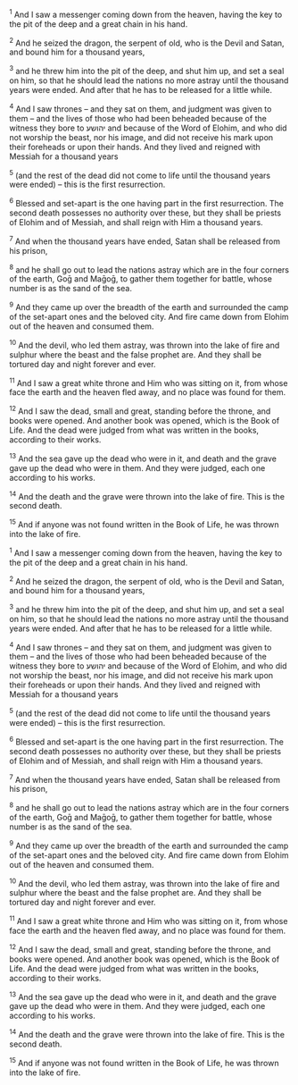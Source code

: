 <sup>1</sup> And I saw a messenger coming down from the heaven, having the key to the pit of the deep and a great chain in his hand.

<sup>2</sup> And he seized the dragon, the serpent of old, who is the Devil and Satan, and bound him for a thousand years,

<sup>3</sup> and he threw him into the pit of the deep, and shut him up, and set a seal on him, so that he should lead the nations no more astray until the thousand years were ended. And after that he has to be released for a little while.

<sup>4</sup> And I saw thrones – and they sat on them, and judgment was given to them – and the lives of those who had been beheaded because of the witness they bore to יהושע and because of the Word of Elohim, and who did not worship the beast, nor his image, and did not receive his mark upon their foreheads or upon their hands. And they lived and reigned with Messiah for a thousand years

<sup>5</sup> (and the rest of the dead did not come to life until the thousand years were ended) – this is the first resurrection.

<sup>6</sup> Blessed and set-apart is the one having part in the first resurrection. The second death possesses no authority over these, but they shall be priests of Elohim and of Messiah, and shall reign with Him a thousand years.

<sup>7</sup> And when the thousand years have ended, Satan shall be released from his prison,

<sup>8</sup> and he shall go out to lead the nations astray which are in the four corners of the earth, Goḡ and Maḡoḡ, to gather them together for battle, whose number is as the sand of the sea.

<sup>9</sup> And they came up over the breadth of the earth and surrounded the camp of the set-apart ones and the beloved city. And fire came down from Elohim out of the heaven and consumed them.

<sup>10</sup> And the devil, who led them astray, was thrown into the lake of fire and sulphur where the beast and the false prophet are. And they shall be tortured day and night forever and ever.

<sup>11</sup> And I saw a great white throne and Him who was sitting on it, from whose face the earth and the heaven fled away, and no place was found for them.

<sup>12</sup> And I saw the dead, small and great, standing before the throne, and books were opened. And another book was opened, which is the Book of Life. And the dead were judged from what was written in the books, according to their works.

<sup>13</sup> And the sea gave up the dead who were in it, and death and the grave gave up the dead who were in them. And they were judged, each one according to his works.

<sup>14</sup> And the death and the grave were thrown into the lake of fire. This is the second death.

<sup>15</sup> And if anyone was not found written in the Book of Life, he was thrown into the lake of fire.

<sup>1</sup> And I saw a messenger coming down from the heaven, having the key to the pit of the deep and a great chain in his hand.

<sup>2</sup> And he seized the dragon, the serpent of old, who is the Devil and Satan, and bound him for a thousand years,

<sup>3</sup> and he threw him into the pit of the deep, and shut him up, and set a seal on him, so that he should lead the nations no more astray until the thousand years were ended. And after that he has to be released for a little while.

<sup>4</sup> And I saw thrones – and they sat on them, and judgment was given to them – and the lives of those who had been beheaded because of the witness they bore to יהושע and because of the Word of Elohim, and who did not worship the beast, nor his image, and did not receive his mark upon their foreheads or upon their hands. And they lived and reigned with Messiah for a thousand years

<sup>5</sup> (and the rest of the dead did not come to life until the thousand years were ended) – this is the first resurrection.

<sup>6</sup> Blessed and set-apart is the one having part in the first resurrection. The second death possesses no authority over these, but they shall be priests of Elohim and of Messiah, and shall reign with Him a thousand years.

<sup>7</sup> And when the thousand years have ended, Satan shall be released from his prison,

<sup>8</sup> and he shall go out to lead the nations astray which are in the four corners of the earth, Goḡ and Maḡoḡ, to gather them together for battle, whose number is as the sand of the sea.

<sup>9</sup> And they came up over the breadth of the earth and surrounded the camp of the set-apart ones and the beloved city. And fire came down from Elohim out of the heaven and consumed them.

<sup>10</sup> And the devil, who led them astray, was thrown into the lake of fire and sulphur where the beast and the false prophet are. And they shall be tortured day and night forever and ever.

<sup>11</sup> And I saw a great white throne and Him who was sitting on it, from whose face the earth and the heaven fled away, and no place was found for them.

<sup>12</sup> And I saw the dead, small and great, standing before the throne, and books were opened. And another book was opened, which is the Book of Life. And the dead were judged from what was written in the books, according to their works.

<sup>13</sup> And the sea gave up the dead who were in it, and death and the grave gave up the dead who were in them. And they were judged, each one according to his works.

<sup>14</sup> And the death and the grave were thrown into the lake of fire. This is the second death.

<sup>15</sup> And if anyone was not found written in the Book of Life, he was thrown into the lake of fire.

